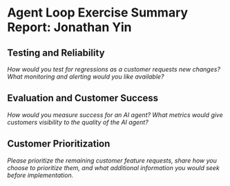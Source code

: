 # Agent Loop Exercise Summary Report: Jonathan Yin

## Testing and Reliability

_How would you test for regressions as a customer requests new changes? What monitoring and alerting would you like available?_

## Evaluation and Customer Success

_How would you measure success for an AI agent? What metrics would give customers visibility to the quality of the AI agent?_

## Customer Prioritization

_Please prioritize the remaining customer feature requests, share how you choose to prioritize them, and what additional information you would seek before implementation._

